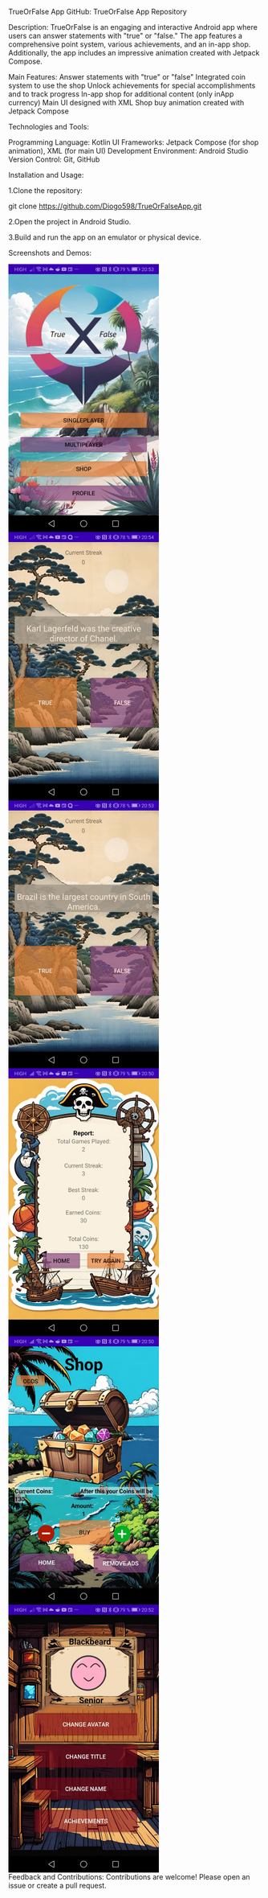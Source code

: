 TrueOrFalse App
GitHub: TrueOrFalse App Repository

Description:
TrueOrFalse is an engaging and interactive Android app where users can answer statements with "true" or "false." 
The app features a comprehensive point system, various achievements, and an in-app shop.
Additionally, the app includes an impressive animation created with Jetpack Compose.

Main Features:
Answer statements with "true" or "false"
Integrated coin system to use the shop
Unlock achievements for special accomplishments and to track progress
In-app shop for additional content (only inApp currency)
Main UI designed with XML
Shop buy animation created with Jetpack Compose

Technologies and Tools:

Programming Language: Kotlin
UI Frameworks: Jetpack Compose (for shop animation), XML (for main UI)
Development Environment: Android Studio
Version Control: Git, GitHub

Installation and Usage:

1.Clone the repository:

git clone https://github.com/Diogo598/TrueOrFalseApp.git

2.Open the project in Android Studio.

3.Build and run the app on an emulator or physical device.

Screenshots and Demos:
<div style="display: flex; flex-wrap: wrap;">
  <img src="https://github.com/Diogo598/TrueOrFalseApp/blob/master/Home.jpg" alt="Achievements Screen" title="Achievements screen showing the various accomplishments users can unlock." width="300"/>
  <img src="https://github.com/Diogo598/TrueOrFalseApp/blob/master/Ex1.jpg"alt="Screen2" title="Screen2." width="300"/>
  <img src="https://github.com/Diogo598/TrueOrFalseApp/blob/master/Ex3.jpg" alt="Screen3" title="Screen3." width="300"/>
  <img src="https://github.com/Diogo598/TrueOrFalseApp/blob/master/EndScreen.jpg" alt="Screen4" title="Screen4." width="300"/>
  <img src="https://github.com/Diogo598/TrueOrFalseApp/blob/master/Shop.jpg" alt="Screen5" title="Screen5." width="300"/>
  <img src="https://github.com/Diogo598/TrueOrFalseApp/blob/master/Profile.jpg" alt="Screen6" title="Screen6." width="300"/>
  <!-- Add more images here in the same way -->
</div>
Feedback and Contributions:
Contributions are welcome! Please open an issue or create a pull request.
